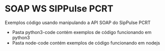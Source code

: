 # SOAP WS SIPPulse PCRT 
Exemplos código usando manipulando a  API SOAP do SipPulse PCRT

* Pasta python3-code contém exemplos de código funcionando em python3
* Pasta node-code contém exemplos de código funcionando em nodejs
